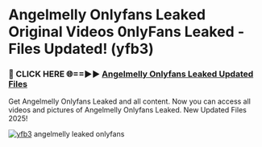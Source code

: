 # Angelmelly Onlyfans Leaked Original Videos 0nlyFans Leaked - Files Updated! (yfb3)

<h3>🔴 CLICK HERE 🌐==►► <a href="https://tinyurl.com/ms9xzufz" rel="nofollow">Angelmelly Onlyfans Leaked Updated Files</a></h3>

Get Angelmelly Onlyfans Leaked and all content. Now you can access all videos and pictures of Angelmelly Onlyfans Leaked. New Updated Files 2025!

[![yfb3](https://i.imgur.com/ppqm5kG.gif)](https://tinyurl.com/ms9xzufz)
angelmelly leaked onlyfans